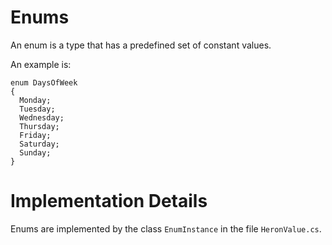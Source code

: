 # Enums #

An enum is a type that has a predefined set of constant values.

An example is:

```
enum DaysOfWeek
{
  Monday;
  Tuesday;
  Wednesday;
  Thursday;
  Friday;
  Saturday;
  Sunday;
}
```

# Implementation Details #

Enums are implemented by the class `EnumInstance` in the file `HeronValue.cs`.